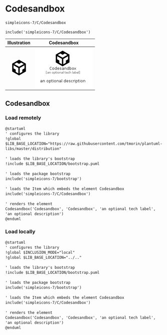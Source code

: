 # Codesandbox


```text
simpleicons-7/C/Codesandbox
```

```text
include('simpleicons-7/C/Codesandbox')
```



| Illustration | Codesandbox |
| :---: | :---: |
| ![illustration for Illustration](../../simpleicons-7/C/Codesandbox.png) | ![illustration for Codesandbox](../../simpleicons-7/C/Codesandbox.Local.png) |




## Codesandbox

### Load remotely
```plantuml
@startuml
' configures the library
!global $LIB_BASE_LOCATION="https://raw.githubusercontent.com/tmorin/plantuml-libs/master/distribution"

' loads the library's bootstrap
!include $LIB_BASE_LOCATION/bootstrap.puml

' loads the package bootstrap
include('simpleicons-7/bootstrap')

' loads the Item which embeds the element Codesandbox
include('simpleicons-7/C/Codesandbox')

' renders the element
Codesandbox('Codesandbox', 'Codesandbox', 'an optional tech label', 'an optional description')
@enduml
```

### Load locally
```plantuml
@startuml
' configures the library
!global $INCLUSION_MODE="local"
!global $LIB_BASE_LOCATION="../.."

' loads the library's bootstrap
!include $LIB_BASE_LOCATION/bootstrap.puml

' loads the package bootstrap
include('simpleicons-7/bootstrap')

' loads the Item which embeds the element Codesandbox
include('simpleicons-7/C/Codesandbox')

' renders the element
Codesandbox('Codesandbox', 'Codesandbox', 'an optional tech label', 'an optional description')
@enduml
```

